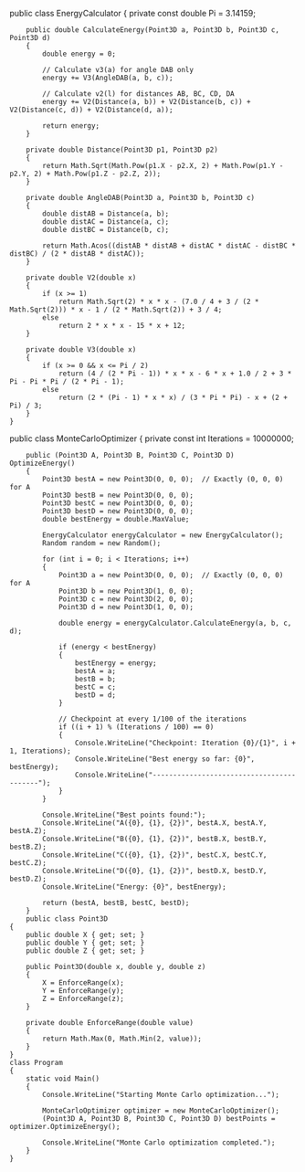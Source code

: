 public class EnergyCalculator
    {
        private const double Pi = 3.14159;

        public double CalculateEnergy(Point3D a, Point3D b, Point3D c, Point3D d)
        {
            double energy = 0;

            // Calculate v3(a) for angle DAB only
            energy += V3(AngleDAB(a, b, c));

            // Calculate v2(l) for distances AB, BC, CD, DA
            energy += V2(Distance(a, b)) + V2(Distance(b, c)) + V2(Distance(c, d)) + V2(Distance(d, a));

            return energy;
        }

        private double Distance(Point3D p1, Point3D p2)
        {
            return Math.Sqrt(Math.Pow(p1.X - p2.X, 2) + Math.Pow(p1.Y - p2.Y, 2) + Math.Pow(p1.Z - p2.Z, 2));
        }

        private double AngleDAB(Point3D a, Point3D b, Point3D c)
        {
            double distAB = Distance(a, b);
            double distAC = Distance(a, c);
            double distBC = Distance(b, c);

            return Math.Acos((distAB * distAB + distAC * distAC - distBC * distBC) / (2 * distAB * distAC));
        }

        private double V2(double x)
        {
            if (x >= 1)
                return Math.Sqrt(2) * x * x - (7.0 / 4 + 3 / (2 * Math.Sqrt(2))) * x - 1 / (2 * Math.Sqrt(2)) + 3 / 4;
            else
                return 2 * x * x - 15 * x + 12;
        }

        private double V3(double x)
        {
            if (x >= 0 && x <= Pi / 2)
                return (4 / (2 * Pi - 1)) * x * x - 6 * x + 1.0 / 2 + 3 * Pi - Pi * Pi / (2 * Pi - 1);
            else
                return (2 * (Pi - 1) * x * x) / (3 * Pi * Pi) - x + (2 + Pi) / 3;
        }
    }
public class MonteCarloOptimizer
    {
        private const int Iterations = 10000000;

        public (Point3D A, Point3D B, Point3D C, Point3D D) OptimizeEnergy()
        {
            Point3D bestA = new Point3D(0, 0, 0);  // Exactly (0, 0, 0) for A
            Point3D bestB = new Point3D(0, 0, 0);
            Point3D bestC = new Point3D(0, 0, 0);
            Point3D bestD = new Point3D(0, 0, 0);
            double bestEnergy = double.MaxValue;

            EnergyCalculator energyCalculator = new EnergyCalculator();
            Random random = new Random();

            for (int i = 0; i < Iterations; i++)
            {
                Point3D a = new Point3D(0, 0, 0);  // Exactly (0, 0, 0) for A
                Point3D b = new Point3D(1, 0, 0);
                Point3D c = new Point3D(2, 0, 0);
                Point3D d = new Point3D(1, 0, 0);

                double energy = energyCalculator.CalculateEnergy(a, b, c, d);

                if (energy < bestEnergy)
                {
                    bestEnergy = energy;
                    bestA = a;
                    bestB = b;
                    bestC = c;
                    bestD = d;
                }

                // Checkpoint at every 1/100 of the iterations
                if ((i + 1) % (Iterations / 100) == 0)
                {
                    Console.WriteLine("Checkpoint: Iteration {0}/{1}", i + 1, Iterations);
                    Console.WriteLine("Best energy so far: {0}", bestEnergy);
                    Console.WriteLine("------------------------------------------");
                }
            }

            Console.WriteLine("Best points found:");
            Console.WriteLine("A({0}, {1}, {2})", bestA.X, bestA.Y, bestA.Z);
            Console.WriteLine("B({0}, {1}, {2})", bestB.X, bestB.Y, bestB.Z);
            Console.WriteLine("C({0}, {1}, {2})", bestC.X, bestC.Y, bestC.Z);
            Console.WriteLine("D({0}, {1}, {2})", bestD.X, bestD.Y, bestD.Z);
            Console.WriteLine("Energy: {0}", bestEnergy);

            return (bestA, bestB, bestC, bestD);
        }
        public class Point3D
    {
        public double X { get; set; }
        public double Y { get; set; }
        public double Z { get; set; }

        public Point3D(double x, double y, double z)
        {
            X = EnforceRange(x);
            Y = EnforceRange(y);
            Z = EnforceRange(z);
        }

        private double EnforceRange(double value)
        {
            return Math.Max(0, Math.Min(2, value));
        }
    }
    class Program
    {
        static void Main()
        {
            Console.WriteLine("Starting Monte Carlo optimization...");

            MonteCarloOptimizer optimizer = new MonteCarloOptimizer();
            (Point3D A, Point3D B, Point3D C, Point3D D) bestPoints = optimizer.OptimizeEnergy();

            Console.WriteLine("Monte Carlo optimization completed.");
        }
    }
